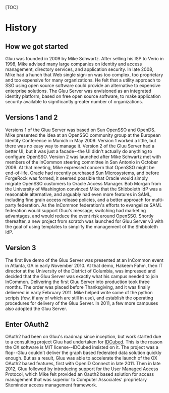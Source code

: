 [TOC]

# History

## How we got started

Gluu was founded in 2009 by Mike Schwartz. After selling his ISP to
Verio in 1998, Mike advised many large companies on identity and access
management, directory services, and application security. In late 2008,
Mike had a hunch that Web single sign-on was too complex, too
proprietary and too expensive for many organizations. He felt that a
utility approach to SSO using open source software could provide an
alternative to expensive enterprise solutions. The Gluu Server was
envisioned as an integrated identity platform, based on free open source
software, to make application security available to significantly
greater number of organizations.

## Versions 1 and 2

Versions 1 of the Gluu Server was based on Sun OpenSSO and OpenDS. Mike
presented the idea at an OpenSSO community group at the European
Identity Conference in Munich in May 2009. Version 1 worked a little,
but there was no easy way to manage it. Version 2 of the Gluu Server had
a better UI, but it was just a facade--the UI didn't actually do
anything to configure OpenSSO. Version 2 was launched after Mike
Schwartz met with members of the InCommon steering committee in San
Antonio in October 2009. At that meeting, Mike expressed concern that
OpenSSO might be end-of-life. Oracle had recently purchased Sun
Microsystems, and before ForgeRock was formed, it seemed possible that
Oracle would simply migrate OpenSSO customers to Oracle Access Manager.
Bob Morgan from the University of Washington convinced Mike that the
Shibboleth IdP was a reasonable alternative, and arguably had even more
features in SAML, including fine grain access release policies, and a
better approach for multi-party federation. As the InCommon federation's
efforts to evangelize SAML federation would support Gluu's message,
switching had marketing advantages, and would reduce the event risk
around OpenSSO. Shortly thereafter, a new project from scratch was
launched for Gluu Server v3 with the goal of using templates to simplify
the management of the Shibboleth IdP.

## Version 3

The first live demo of the Gluu Server was presented at an InCommon
event in Atlanta, GA in early November 2010. At that demo, Hakeem Fahm,
then IT director at the University of the District of Columbia, was
impressed and decided that the Gluu Server was exactly what his campus
needed to join InCommon. Delivering the first Gluu Server into
production took three months. The order was placed before Thanksgiving,
and it was finally delivered in early February 2011. Mike helped write
some of the python scripts (few, if any of which are still in use), and
establish the operating procedures for delivery of the Gluu Server. In
2011, a few more campuses also adopted the Gluu Server.

## Enter OAuth2

OAuth2 had been on Gluu's roadmap since inception, but work started due
to a consulting project Gluu had undertaken for
[IDCubed](https://idcubed.org). This is the reason the OX software is
MIT license--IDCubed insisted on it. The project was a flop--Gluu
couldn't deliver the graph based federated data solution quickly enough.
But as a result, Gluu was able to accelerate the launch of the OX OAuth2
based features, first with OpenID Connect in late 2011. Then in late
2012, Gluu followed by introducing support for the User Managed Access
Protocol, which Mike felt provided an Oauth2 based solution for access
management that was superior to Computer Associates' proprietary
Siteminder access management framework.

